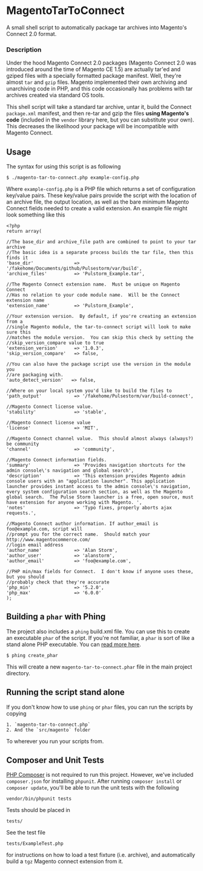 MagentoTarToConnect
===================

A small shell script to automatically package tar archives into Magento's Connect 2.0 format. 

### Description

Under the hood Magento Connect 2.0 packages (Magento Connect 2.0 was introduced around the time of Magento CE 1.5) are actually tar'ed and gziped files with a specially formatted package manifest.  Well, they're almost `tar` and `gzip` files.  Magento implemented their own archiving and unarchiving code in PHP, and this code occasionally has problems with tar archives created via standard OS tools. 

This shell script will take a standard tar archive, untar it, build the Connect `package.xml` manifest, and then re-tar and gzip the files **using Magento's code** (included in the `vendor` library here, but you can substitute your own).  This decreases the likelihood your package will be incompatible with Magento Connect. 

## Usage

The syntax for using this script is as following

    $ ./magento-tar-to-connect.php example-config.php
    
Where `example-config.php` is a PHP file which returns a set of configuration key/value pairs.  These key/value pairs provide the script with the location of an archive file, the output location, as well as the bare minimum Magento Connect fields needed to create a valid extension.  An example file might look something like this

    <?php
    return array(
    
    //The base_dir and archive_file path are combined to point to your tar archive
    //The basic idea is a separate process builds the tar file, then this finds it
    'base_dir'               => '/fakehome/Documents/github/Pulsestorm/var/build',
    'archive_files'          => 'Pulstorm_Example.tar',
    
    //The Magento Connect extension name.  Must be unique on Magento Connect
    //Has no relation to your code module name.  Will be the Connect extension name
    'extension_name'         => 'Pulstorm_Example',
    
    //Your extension version.  By default, if you're creating an extension from a 
    //single Magento module, the tar-to-connect script will look to make sure this
    //matches the module version.  You can skip this check by setting the 
    //skip_version_compare value to true
    'extension_version'      => '1.0.3',
    'skip_version_compare'   => false,
    
    //You can also have the package script use the version in the module you 
    //are packaging with. 
    'auto_detect_version'   => false,
    
    //Where on your local system you'd like to build the files to
    'path_output'            => '/fakehome/Pulsestorm/var/build-connect',
    
    //Magento Connect license value. 
    'stability'              => 'stable',
    
    //Magento Connect license value 
    'license'                => 'MIT',
    
    //Magento Connect channel value.  This should almost always (always?) be community
    'channel'                => 'community',
    
    //Magento Connect information fields.
    'summary'                => 'Provides navigation shortcuts for the admin console\'s navigation and global search',
    'description'            => 'This extension provides Magento admin console users with an "application launcher". This application launcher provides instant access to the admin console\'s navigation, every system configuration search section, as well as the Magento global search.  The Pulse Storm launcher is a free, open source, must have extension for anyone working with Magento. ',
    'notes'                  => 'Typo fixes, properly aborts ajax requests.',
    
    //Magento Connect author information. If author_email is foo@example.com, script will
    //prompt you for the correct name.  Should match your http://www.magentocommerce.com/
    //login email address
    'author_name'            => 'Alan Storm',
    'author_user'            => 'alanstorm',
    'author_email'           => 'foo@example.com',
    
    //PHP min/max fields for Connect.  I don't know if anyone uses these, but you should
    //probably check that they're accurate
    'php_min'                => '5.2.0',
    'php_max'                => '6.0.0'
    );

## Building a `phar` with Phing

The project also includes a `phing` build.xml file.  You can use this to create an executable `phar` of the script.  If you're not familiar, a `phar` is sort of like a stand alone PHP executable. You can [read more here](http://php.net/phar).

    $ phing create_phar
    
This will create a new `magento-tar-to-connect.phar` file in the main project directory.

## Running the script stand alone    

If you don't know how to use `phing` or `phar` files, you can run the scripts by copying

    1. `magento-tar-to-connect.php` 
    2. And the `src/magento` folder 
    
To wherever you run your scripts from.  

## Composer and Unit Tests

[PHP Composer](https://getcomposer.org/) is not required to run this project.  However, we've included `composer.json` for installing `phpunit`.  After running `composer install` or `composer update`, you'll be able to run the unit tests with the following

    vendor/bin/phpunit tests
    
Tests should be placed in 

    tests/
    
See the test file

    tests/ExampleTest.php
    
for instructions on how to load a test fixture (i.e. archive), and automatically build a `tgz` Magento connect extension from it.     
